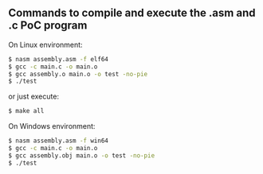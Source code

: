 ## Commands to compile and execute the .asm and .c PoC program

On Linux environment:

```bash
$ nasm assembly.asm -f elf64
$ gcc -c main.c -o main.o
$ gcc assembly.o main.o -o test -no-pie
$ ./test
```

or just execute:

```bash
$ make all
```

On Windows environment:

```bash
$ nasm assembly.asm -f win64
$ gcc -c main.c -o main.o
$ gcc assembly.obj main.o -o test -no-pie
$ ./test
```

